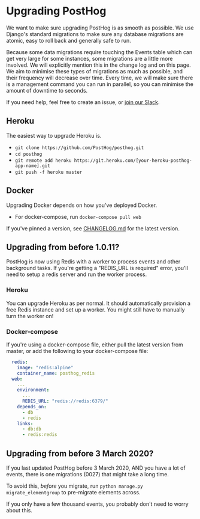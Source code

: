 # Upgrading PostHog

We want to make sure upgrading PostHog is as smooth as possible. We use Django's standard migrations to make sure any database migrations are atomic, easy to roll back and generally safe to run.

Because some data migrations require touching the Events table which can get very large for some instances, some migrations are a little more involved. We will explicitly mention this in the change log and on this page. We aim to minimise these types of migrations as much as possible, and their frequency will decrease over time. Every time, we will make sure there is a management command you can run in parallel, so you can minimise the amount of downtime to seconds. 

If you need help, feel free to create an issue, or [join our Slack](https://join.slack.com/t/posthogusers/shared_invite/enQtOTY0MzU5NjAwMDY3LTc2MWQ0OTZlNjhkODk3ZDI3NDVjMDE1YjgxY2I4ZjI4MzJhZmVmNjJkN2NmMGJmMzc2N2U3Yjc3ZjI5NGFlZDQ).

## Heroku

The easiest way to upgrade Heroku is.

- `git clone https://github.com/PostHog/posthog.git`
- `cd posthog`
- `git remote add heroku https://git.heroku.com/[your-heroku-posthog-app-name].git`
- `git push -f heroku master`

## Docker

Upgrading Docker depends on how you've deployed Docker.

- For docker-compose, run `docker-compose pull web`

If you've pinned a version, see [CHANGELOG.md](https://github.com/PostHog/posthog/blob/master/CHANGELOG.md) for the latest version.

## Upgrading from before 1.0.11?

PostHog is now using Redis with a worker to process events and other background tasks. If you're getting a "REDIS_URL is required" error, you'll need to setup a redis server and run the worker process.

### Heroku

You can upgrade Heroku as per normal. It should automatically provision a free Redis instance and set up a worker. You might still have to manually turn the worker on!

### Docker-compose

If you're using a docker-compose file, either pull the latest version from master, or add the following to your docker-compose file:

```yaml
  redis:
    image: "redis:alpine"
    container_name: posthog_redis
  web:
    ...
    environment:
      ...
      REDIS_URL: "redis://redis:6379/"
    depends_on:
      - db
      - redis
    links:
      - db:db
      - redis:redis
```


## Upgrading from before 3 March 2020?

If you last updated PostHog before 3 March 2020, AND you have a lot of events, there is one migrations (0027) that might take a long time.

To avoid this, _before_ you migrate, run `python manage.py migrate_elementgroup` to pre-migrate elements across.

If you only have a few thousand events, you probably don't need to worry about this.